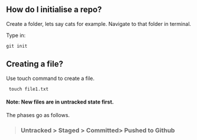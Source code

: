 ## How do I initialise a repo?
Create a folder, lets say cats for example. Navigate to that folder in terminal.

Type in:
```
git init
```
## Creating a file?

Use touch command to create a file.

```
 touch file1.txt
```
#### Note: New files are in untracked state first.

The phases go as follows.

>   ### Untracked > Staged > Committed> Pushed to Github